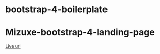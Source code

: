 # bootstrap-4-boilerplate

# Mizuxe-bootstrap-4-landing-page

[Live url](https://supercoder123.github.io/bootstrap-4-book-landing-page/)
